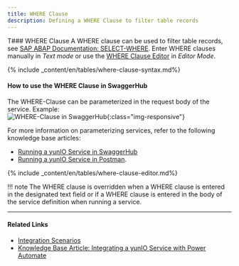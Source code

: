 ```yaml
---
title: WHERE Clause
description: Defining a WHERE Clause to filter table records
---
```


T### WHERE Clause
A WHERE clause can be used to filter table records, see [SAP ABAP Documentation: SELECT-WHERE](https://help.sap.com/doc/abapdocu_750_index_htm/7.50/en-us/abapwhere.htm).
Enter WHERE clauses manually in *Text mode* or use the [WHERE Clause Editor](#where-clause-editor) in *Editor Mode*.<br>

{% include _content/en/tables/where-clause-syntax.md%}


#### How to use the WHERE Clause in SwaggerHub

The WHERE-Clause can be parameterized in the request body of the service. Example:<br>
![WHERE-Clause in SwaggerHub](../../assets/images/yunio/swagger-inspector.png){:class="img-responsive"}

For more information on parameterizing services, refer to the following knowledge base articles: 
- [Running a yunIO Service in SwaggerHub](https://kb.theobald-software.com/yunio/running-a-yunio-service-in-swagger-hub) 
- [Running a yunIO Service in Postman](https://kb.theobald-software.com/yunio/running-a-yunio-service-in-postman).

{% include _content/en/tables/where-clause-editor.md%}

!!! note
    The WHERE clause is overridden when a WHERE clause is entered in the designated text field or if a WHERE clause is entered in the body of the service definition when running a service.


*****
#### Related Links
- [Integration Scenarios](./integration)
- [Knowledge Base Article: Integrating a yunIO Service with Power Automate](https://kb.theobald-software.com/yunio/integrating-a-yunio-service-with-power-automate)
